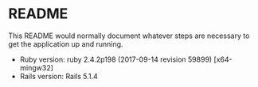 # README

This README would normally document whatever steps are necessary to get the
application up and running.

* Ruby version: ruby 2.4.2p198 (2017-09-14 revision 59899) [x64-mingw32]
* Rails version: Rails 5.1.4
